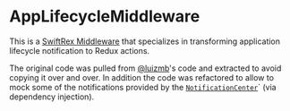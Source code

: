# AppLifecycleMiddleware

This is a [SwiftRex Middleware](https://github.com/SwiftRex/SwiftRex#middleware) that specializes in transforming application lifecycle notification to Redux actions.

The original code was pulled from [@luizmb](https://github.com/luizmb)'s code and extracted to avoid copying it over and over. In addition the code was refactored to allow to mock some of the notifications provided by the [`NotificationCenter`](https://developer.apple.com/documentation/foundation/notificationcenter)` (via dependency injection).
